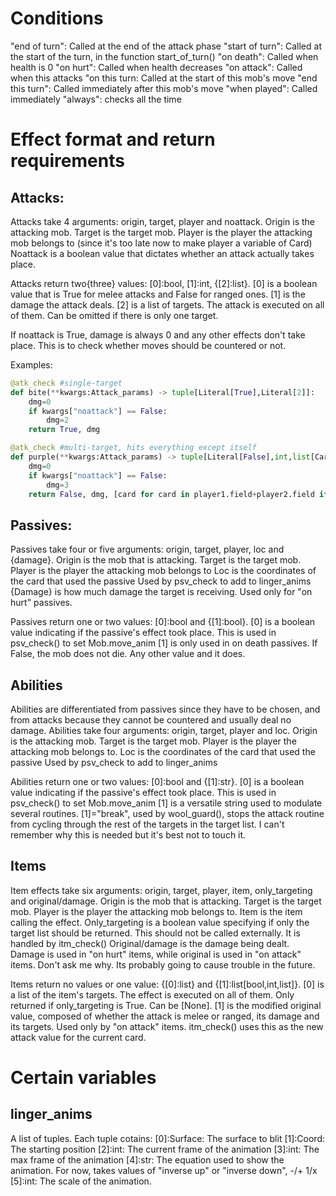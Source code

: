 # Conditions
"end of turn": Called at the end of the attack phase
"start of turn": Called at the start of the turn, in the function start_of_turn()
"on death": Called when health is 0
"on hurt": Called when health decreases
"on attack": Called when this attacks
"on this turn: Called at the start of this mob's move
"end this turn": Called immediately after this mob's move
"when played": Called immediately
"always": checks all the time

# Effect format and return requirements
## Attacks:
Attacks take 4 arguments: origin, target, player and noattack.
Origin is the attacking mob.
Target is the target mob.
Player is the player the attacking mob belongs to (since it's too late now to make player a variable of Card)
Noattack is a boolean value that dictates whether an attack actually takes place.

Attacks return two{three} values: [0]:bool, [1]:int, {[2]:list}.
[0] is a boolean value that is True for melee attacks and False for ranged ones.
[1] is the damage the attack deals.
[2] is a list of targets. The attack is executed on all of them. Can be omitted if there is only one target.

If noattack is True, damage is always 0 and any other effects don't take place.
This is to check whether moves should be countered or not.

Examples:
```py
@atk_check #single-target
def bite(**kwargs:Attack_params) -> tuple[Literal[True],Literal[2]]:
    dmg=0
    if kwargs["noattack"] == False:
        dmg=2
    return True, dmg

@atk_check #multi-target, hits everything except itself
def purple(**kwargs:Attack_params) -> tuple[Literal[False],int,list[Card]]:
    dmg=0
    if kwargs["noattack"] == False:
        dmg=3
    return False, dmg, [card for card in player1.field+player2.field if card != None]
```

## Passives:
Passives take four or five arguments: origin, target, player, loc and {damage}.
Origin is the mob that is attacking.
Target is the target mob.
Player is the player the attacking mob belongs to
Loc is the coordinates of the card that used the passive
    Used by psv_check to add to linger_anims
{Damage} is how much damage the target is receiving.
    Used only for "on hurt" passives.

Passives return one or two values: [0]:bool and {[1]:bool}.
[0] is a boolean value indicating if the passive's effect took place.
    This is used in psv_check() to set Mob.move_anim
[1] is only used in on death passives.
    If False, the mob does not die. Any other value and it does.

## Abilities
Abilities are differentiated from passives since they have to be chosen, and from attacks because they cannot be countered and usually deal no damage.
Abilities take four arguments: origin, target, player and loc.
Origin is the attacking mob.
Target is the target mob.
Player is the player the attacking mob belongs to.
Loc is the coordinates of the card that used the passive
    Used by psv_check to add to linger_anims

Abilities return one or two values: [0]:bool and {[1]:str}.
[0] is a boolean value indicating if the passive's effect took place.
    This is used in psv_check() to set Mob.move_anim
[1] is a versatile string used to modulate several routines.
    [1]="break", used by wool_guard(), stops the attack routine from cycling through the rest of the targets in the target list. I can't remember why this is needed but it's best not to touch it.

## Items
Item effects take six arguments: origin, target, player, item, only_targeting and original/damage.
Origin is the mob that is attacking.
Target is the target mob.
Player is the player the attacking mob belongs to.
Item is the item calling the effect.
Only_targeting is a boolean value specifying if only the target list should be returned.
    This should not be called externally. It is handled by itm_check()
Original/damage is the damage being dealt.
    Damage is used in "on hurt" items, while original is used in "on attack" items. Don't ask me why. Its probably going to cause trouble in the future.

Items return no values or one value: {[0]:list} and {[1]:list[bool,int,list]}.
[0] is a list of the item's targets.
    The effect is executed on all of them. Only returned if only_targeting is True. Can be [None].
[1] is the modified original value, composed of whether the attack is melee or ranged, its damage and its targets.
    Used only by "on attack" items.
    itm_check() uses this as the new attack value for the current card.

# Certain variables
## linger_anims
A list of tuples. Each tuple cotains:
[0]\:Surface: The surface to blit
[1]\:Coord: The starting position
[2]\:int: The current frame of the animation
[3]\:int: The max frame of the animation
[4]\:str: The equation used to show the animation.
    For now, takes values of "inverse up" or "inverse down", -/+ 1/x
[5]\:int: The scale of the animation.
